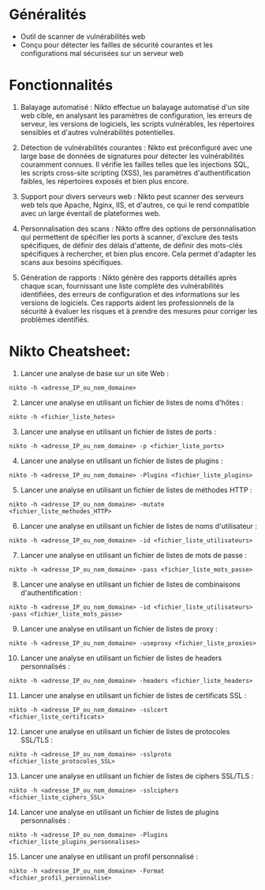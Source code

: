 # Généralités
* Outil de scanner de vulnérabilités web
* Conçu pour détecter les failles de sécurité courantes et les configurations mal sécurisées sur un serveur web

# Fonctionnalités
1. Balayage automatisé : Nikto effectue un balayage automatisé d'un site web cible, en analysant les paramètres de configuration, les erreurs de serveur, les versions de logiciels, les scripts vulnérables, les répertoires sensibles et d'autres vulnérabilités potentielles.
    
2. Détection de vulnérabilités courantes : Nikto est préconfiguré avec une large base de données de signatures pour détecter les vulnérabilités couramment connues. Il vérifie les failles telles que les injections SQL, les scripts cross-site scripting (XSS), les paramètres d'authentification faibles, les répertoires exposés et bien plus encore.
    
3. Support pour divers serveurs web : Nikto peut scanner des serveurs web tels que Apache, Nginx, IIS, et d'autres, ce qui le rend compatible avec un large éventail de plateformes web.
    
4. Personnalisation des scans : Nikto offre des options de personnalisation qui permettent de spécifier les ports à scanner, d'exclure des tests spécifiques, de définir des délais d'attente, de définir des mots-clés spécifiques à rechercher, et bien plus encore. Cela permet d'adapter les scans aux besoins spécifiques.
    
5. Génération de rapports : Nikto génère des rapports détaillés après chaque scan, fournissant une liste complète des vulnérabilités identifiées, des erreurs de configuration et des informations sur les versions de logiciels. Ces rapports aident les professionnels de la sécurité à évaluer les risques et à prendre des mesures pour corriger les problèmes identifiés.

# Nikto Cheatsheet:

1. Lancer une analyse de base sur un site Web :
```
nikto -h <adresse_IP_ou_nom_domaine>
```
2. Lancer une analyse en utilisant un fichier de listes de noms d'hôtes :
```
nikto -h <fichier_liste_hotes>
```
3. Lancer une analyse en utilisant un fichier de listes de ports :
```
nikto -h <adresse_IP_ou_nom_domaine> -p <fichier_liste_ports>
```
4. Lancer une analyse en utilisant un fichier de listes de plugins :
```
nikto -h <adresse_IP_ou_nom_domaine> -Plugins <fichier_liste_plugins>
```
5. Lancer une analyse en utilisant un fichier de listes de méthodes HTTP :
```
nikto -h <adresse_IP_ou_nom_domaine> -mutate <fichier_liste_methodes_HTTP>
```
6. Lancer une analyse en utilisant un fichier de listes de noms d'utilisateur :
```
nikto -h <adresse_IP_ou_nom_domaine> -id <fichier_liste_utilisateurs>
```
7. Lancer une analyse en utilisant un fichier de listes de mots de passe :
```
nikto -h <adresse_IP_ou_nom_domaine> -pass <fichier_liste_mots_passe>
```
8. Lancer une analyse en utilisant un fichier de listes de combinaisons d'authentification :
```
nikto -h <adresse_IP_ou_nom_domaine> -id <fichier_liste_utilisateurs> -pass <fichier_liste_mots_passe>
```
9. Lancer une analyse en utilisant un fichier de listes de proxy :
```
nikto -h <adresse_IP_ou_nom_domaine> -useproxy <fichier_liste_proxies>
```
10. Lancer une analyse en utilisant un fichier de listes de headers personnalisés :
```
nikto -h <adresse_IP_ou_nom_domaine> -headers <fichier_liste_headers>
```
11. Lancer une analyse en utilisant un fichier de listes de certificats SSL :
```
nikto -h <adresse_IP_ou_nom_domaine> -sslcert <fichier_liste_certificats>
```
12. Lancer une analyse en utilisant un fichier de listes de protocoles SSL/TLS :
```
nikto -h <adresse_IP_ou_nom_domaine> -sslproto <fichier_liste_protocoles_SSL>
```
13. Lancer une analyse en utilisant un fichier de listes de ciphers SSL/TLS :
```
nikto -h <adresse_IP_ou_nom_domaine> -sslciphers <fichier_liste_ciphers_SSL>
```
14. Lancer une analyse en utilisant un fichier de listes de plugins personnalisés :
```
nikto -h <adresse_IP_ou_nom_domaine> -Plugins <fichier_liste_plugins_personnalises>
```
15. Lancer une analyse en utilisant un profil personnalisé :
```
nikto -h <adresse_IP_ou_nom_domaine> -Format <fichier_profil_personnalise>
```
